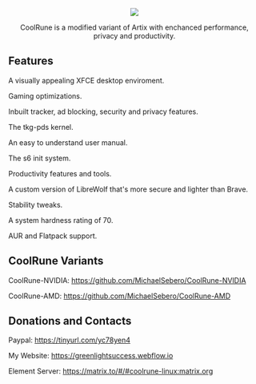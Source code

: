 <p align="center">
	<img src="https://i.postimg.cc/VLTRqVvW/logo.png" />
                                                                                                                                      
<p align="center">
	 CoolRune is a modified variant of Artix with enchanced performance, privacy and productivity.

## Features	 
A visually appealing XFCE desktop enviroment.

Gaming optimizations.

Inbuilt tracker, ad blocking, security and privacy features.

The tkg-pds kernel.

An easy to understand user manual.
  
The s6 init system.
  
Productivity features and tools.

A custom version of LibreWolf that's more secure and lighter than Brave.
  
Stability tweaks.
  
A system hardness rating of 70.

AUR and Flatpack support.
  
## CoolRune Variants
CoolRune-NVIDIA: https://github.com/MichaelSebero/CoolRune-NVIDIA
  
CoolRune-AMD: https://github.com/MichaelSebero/CoolRune-AMD   
  
## Donations and Contacts
Paypal: https://tinyurl.com/yc78yen4

My Website: https://greenlightsuccess.webflow.io

Element Server: https://matrix.to/#/#coolrune-linux:matrix.org

